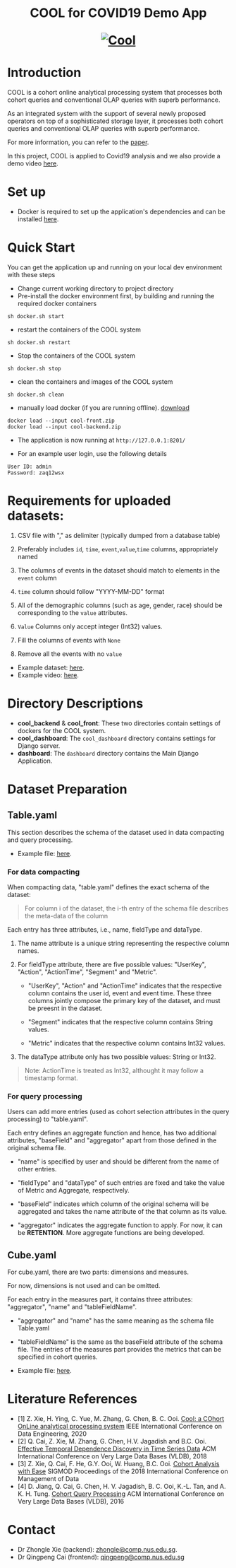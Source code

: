  
<h1 align="center">COOL for COVID19 Demo App

  <p align="center"><a href="https://www.comp.nus.edu.sg/~dbsystem/cool/#/"><img src="https://www.comp.nus.edu.sg/~dbsystem/cool/cool_banner.png" alt="Cool" class="center"></a></p>
</h1>

# Introduction
COOL is a cohort online analytical processing system that processes both cohort queries and conventional OLAP queries with superb performance.  

As an integrated system with the support of several newly proposed operators on top of a sophisticated storage layer, it processes both cohort queries and conventional OLAP queries with superb performance.  

For more information, you can refer to the [paper](https://www.comp.nus.edu.sg/~ooibc/icde20cool.pdf).

In this project, COOL is applied to Covid19 analysis and we also provide a demo video [here](https://www.comp.nus.edu.sg/~dbsystem/cool/#/demo).

# Set up
* Docker is required to set up the application's dependencies and can be installed [here](https://www.docker.com/get-started).


# Quick Start
You can get the application up and running on your local dev environment with these steps 
* Change current working directory to project directory
* Pre-install the docker environment first, by building and running the required docker containers
```
sh docker.sh start
```
* restart the containers of the COOL system
```
sh docker.sh restart
```
* Stop the containers of the COOL system
```
sh docker.sh stop
```
* clean the containers and images of the COOL system
```
sh docker.sh clean
```
* manually load docker (if you are running offline). [download](https://www.dropbox.com/sh/pvkrychaf29nebc/AADdjOFhpPFoCwPS9N01rwOGa?dl=0)
```
docker load --input cool-front.zip
docker load --input cool-backend.zip
```

* The application is now running at `http://127.0.0.1:8201/`

* For an example user login, use the following details
```
User ID: admin
Password: zaq12wsx
```

# Requirements for uploaded datasets:

1. CSV file with "," as delimiter (typically dumped from a database table)

2. Preferably includes `id`, `time`, `event`,`value`,`time` columns, appropriately named

3. The columns of events in the dataset should match to elements in the `event` column  

4. `time` column should follow "YYYY-MM-DD" format

5. All of the demographic columns (such as age, gender, race) should be corresponding to the `value` attributes.

6. `Value` Columns only accept integer (Int32) values. 

6. Fill the columns of events with `None`

7. Remove all the events with no `value`

* Example dataset: [here](example-data/example.csv).  
* Example video: [here](https://www.comp.nus.edu.sg/~dbsystem/cool/#/demo).


# Directory Descriptions

* __cool_backend__ & __cool_front__:
These two directories contain settings of dockers for the COOL system.
* __cool_dashboard__:
The ```cool_dashboard``` directory contains settings for Django server.
* __dashboard__:
The ```dashboard``` directory contains the Main Django Application.

# Dataset Preparation
## Table.yaml

This section describes the schema of the dataset used in data compacting and query processing.

* Example file: [here](/example-data/example-table.yaml).


### For data compacting

When compacting data, "table.yaml" defines the exact schema of the dataset:

> For column i of the dataset, the i-th entry of the schema file describes the meta-data of the column

Each entry has three attributes, i.e., name, fieldType and dataType.

1. The name attribute is a unique string representing the respective column names.

2. For fieldType attribute, there are five possible values: "UserKey", "Action", "ActionTime", "Segment" and "Metric".

    * "UserKey", "Action" and "ActionTime" indicates that the respective column contains the user id, event and event time. These three columns jointly compose the primary key of the dataset, and must be preesnt in the dataset.
    
    * "Segment" indicates that the respective column contains String values.
    
    * "Metric" indicates that the respective column contains Int32 values.

3. The dataType attribute only has two possible values: String or Int32.

>Note: ActionTime is treated as Int32, althought it may follow a timestamp format.  

### For query processing

Users can add more entries (used as cohort selection attributes in the query processing) to "table.yaml".

Each entry defines an aggregate function and hence, has two additional attributes, "baseField" and "aggregator" apart from those defined in the original schema file.  

* "name" is specified by user and should be different from the name of other entries.

* "fieldType" and "dataType" of such entries are fixed and take the value of Metric and Aggregate, respectively.

* "baseField" indicates which column of the original schema will be aggregated and takes the name attribute of the that column as its value.

* "aggregator" indicates the aggregate function to apply. For now, it can be **RETENTION**. More aggregate functions are being developed.
  

## Cube.yaml

For cube.yaml, there are two parts: dimensions and measures.

For now, dimensions is not used and can be omitted.

For each entry in the measures part, it contains three attributes: "aggregator", "name" and "tableFieldName".

* "aggregator" and "name" has the same meaning as the schema file Table.yaml

* "tableFieldName" is the same as the baseField attribute of the schema file. The entries of the measures part provides the metrics that can be specified in cohort queries.  

* Example file: [here](/example-data/example-cube.yaml).

# Literature References

* [1] Z. Xie, H. Ying, C. Yue, M. Zhang, G. Chen, B. C. Ooi. [Cool: a COhort OnLine analytical processing system](https://www.comp.nus.edu.sg/~ooibc/icde20cool.pdf) IEEE International Conference on Data Engineering, 2020
* [2] Q. Cai, Z. Xie, M. Zhang, G. Chen, H.V. Jagadish and B.C. Ooi. [Effective Temporal Dependence Discovery in Time Series Data](http://www.comp.nus.edu.sg/~ooibc/cohana18.pdf) ACM International Conference on Very Large Data Bases (VLDB), 2018
* [3] Z. Xie, Q. Cai, F. He, G.Y. Ooi, W. Huang, B.C. Ooi. [Cohort Analysis with Ease](https://dl.acm.org/doi/10.1145/3183713.3193540) SIGMOD Proceedings of the 2018 International Conference on Management of Data
* [4] D. Jiang, Q. Cai, G. Chen, H. V. Jagadish, B. C. Ooi, K.-L. Tan, and A. K. H. Tung. [Cohort Query Processing](http://www.vldb.org/pvldb/vol10/p1-ooi.pdf) ACM International Conference on Very Large Data Bases (VLDB), 2016

# Contact

* Dr Zhongle Xie (backend): zhongle@comp.nus.edu.sg.
* Dr Qingpeng Cai (frontend): qingpeng@comp.nus.edu.sg